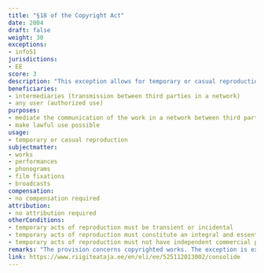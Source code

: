 ```yaml
---
title: "§18 of the Copyright Act"
date: 2004
draft: false
weight: 30
exceptions:
- info51
jurisdictions:
- EE
score: 3
description: "This exception allows for temporary or casual reproduction of the work which occurs as an integral and essential part of a technical process and the purpose of which is to mediate the communication of the work in the network between third parties or to make possible the lawful use of the work or an object of related rights and which has no independent commercial purpose." 
beneficiaries:
- intermediaries (transmission between third parties in a network)
- any user (authorized use)
purposes: 
- mediate the communication of the work in a network between third parties
- make lawful use possible
usage:
- temporary or casual reproduction
subjectmatter:
- works
- performances
- phonograms
- film fixations
- broadcasts
compensation:
- no compensation required
attribution: 
- no attribution required
otherConditions: 
- temporary acts of reproduction must be transient or incidental
- temporary acts of reproduction must constitute an integral and essential part of a technical process
- temporary acts of reproduction must not have independent commercial purpose
remarks: "The provision concerns copyrighted works. The exception is extended to related rights with a general reference to \"other cases where the rights of authors of works are limited pursuant to Chapter IV of this Act\" in § 75 (6)."
link: https://www.riigiteataja.ee/en/eli/ee/525112013002/consolide
---
```


